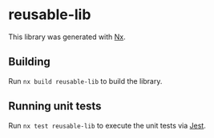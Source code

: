 # reusable-lib

This library was generated with [Nx](https://nx.dev).

## Building

Run `nx build reusable-lib` to build the library.

## Running unit tests

Run `nx test reusable-lib` to execute the unit tests via [Jest](https://jestjs.io).
